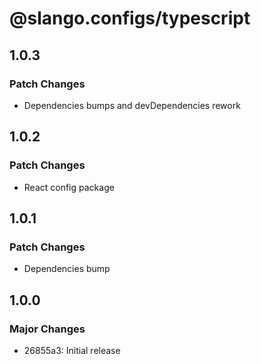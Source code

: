 # @slango.configs/typescript

## 1.0.3

### Patch Changes

- Dependencies bumps and devDependencies rework

## 1.0.2

### Patch Changes

- React config package

## 1.0.1

### Patch Changes

- Dependencies bump

## 1.0.0

### Major Changes

- 26855a3: Initial release
